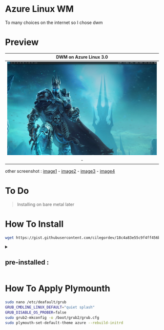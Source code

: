 # Azure Linux WM
To many choices on the internet so I chose dwm

# Preview
| DWM on Azure Linux 3.0 |
|-|
| ![](image/dwm.png) |
| <div align="center"> - </div> |

other screenshot : [image1](image/preview-dwm.png) - [image2](image/preview-kernel-6.11.0.png) - [image3](image/preview-plymounth.png) - [image4](image/ms-edge-on-azurelinux.png)

# To Do
> Installing on bare metal later

# How To Install
```zsh
wget https://gist.githubusercontent.com/cilegordev/18c4a83e55c9f4ff456b6c0a9658d617/raw/25197ba122108730d7dad85d74c039b005955eb1/dwm-src-azl3.sh && chmod +x dwm-src-azl3.sh && ./dwm-src-azl3.sh
```
<details>
  <summary>
<h2>pre-installed : </h2>
</summary>
  
- dwm-6.5
- dmenu-5.3
- st-0.9.2
- slstatus-1.0
- feh-3.10.3
- compton-1.0
- plymouth-24.004.60
- nano-8.2
- thunar-4.19.3
- mousepad-0.6.2
- ristretto-0.13.2
- parole-4.18.1
- NetworkManager-1.51.1
- neofetch-7.1.1
- microsoft-edge-stable-129.0.2792.65
</details>

# How To Apply Plymounth
```zsh
sudo nano /etc/deafault/grub
GRUB_CMDLINE_LINUX_DEFAULT="quiet splash"
GRUB_DISABLE_OS_PROBER=false
sudo grub2-mkconfig -o /boot/grub2/grub.cfg
sudo plymouth-set-default-theme azure --rebuild-initrd
```

